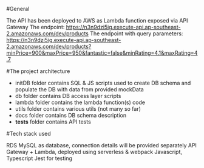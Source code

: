 #General

The API has been deployed to AWS as Lambda function exposed via API Gateway
The endpoint:  https://n3n9dzi5ig.execute-api.ap-southeast-2.amazonaws.com/dev/products
The endpoint with query parameters: https://n3n9dzi5ig.execute-api.ap-southeast-2.amazonaws.com/dev/products?minPrice=900&maxPrice=950&fantastic=false&minRating=4.1&maxRating=4.7


#The project architecture

- initDB folder contains SQL & JS scripts used to create DB schema and populate the DB with data from provided mockData
- db folder contains DB access layer scripts
- lambda folder contains the lambda function(s) code
- utils folder contains various utils (not many so far)
- docs folder contains DB schema description
- __tests__ folder contains API tests


#Tech stack used

RDS MySQL as database, connection details will be provided separately
API Gateway + Lambda, deployed using serverless & webpack
Javascript, Typescript
Jest for testing
